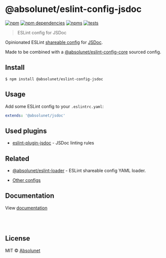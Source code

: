 # @absolunet/eslint-config-jsdoc

[![npm](https://img.shields.io/npm/v/@absolunet/eslint-config-jsdoc.svg)](https://www.npmjs.com/package/@absolunet/eslint-config-jsdoc)
[![npm dependencies](https://david-dm.org/absolunet/eslint-config/status.svg?path=packages/jsdoc)](https://david-dm.org/absolunet/eslint-config?path=packages/jsdoc)
[![npms](https://badges.npms.io/%40absolunet%2Feslint-config-jsdoc.svg)](https://npms.io/search?q=%40absolunet%2Feslint-config-jsdoc)
[![tests](https://github.com/absolunet/eslint-config/workflows/tests/badge.svg?branch=master)](https://github.com/absolunet/eslint-config/actions?query=workflow%3Atests+branch%3Amaster)

> ESLint config for JSDoc

Opinionated ESLint [shareable config](https://eslint.org/docs/developer-guide/shareable-configs.html) for [JSDoc](https://jsdoc.app).

Made to be combined with a [@absolunet/eslint-config-core](https://github.com/absolunet/eslint-config) sourced config.


## Install

```
$ npm install @absolunet/eslint-config-jsdoc
```


## Usage

Add some ESLint config to your `.eslintrc.yaml`:

```yaml
extends: '@absolunet/jsdoc'
```


## Used plugins

- [eslint-plugin-jsdoc](https://github.com/gajus/eslint-plugin-jsdoc) - JSDoc linting rules



## Related

- [@absolunet/eslint-loader](https://github.com/absolunet/node-eslint-loader) - ESLint shareable config YAML loader.

- [Other configs](https://github.com/absolunet/eslint-config)


## Documentation

View [documentation](https://documentation.absolunet.com/eslint-config/jsdoc)






<br><br>

## License
MIT © [Absolunet](https://absolunet.com)
